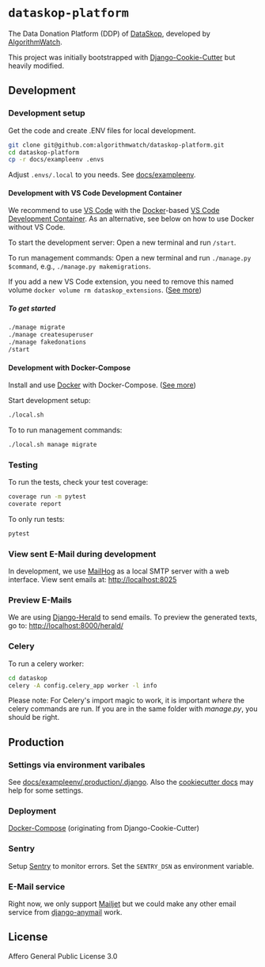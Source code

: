 # `dataskop-platform`

The Data Donation Platform (DDP) of [DataSkop](https://dataskop.net/), developed by [AlgorithmWatch](https://algorithmwatch.org/).

This project was initially bootstrapped with [Django-Cookie-Cutter](https://github.com/pydanny/cookiecutter-django) but heavily modified.

## Development
### Development setup

Get the code and create .ENV files for local development.

```bash
git clone git@github.com:algorithmwatch/dataskop-platform.git
cd dataskop-platform
cp -r docs/exampleenv .envs
```

Adjust `.envs/.local` to you needs.
See [docs/exampleenv](./docs/exampleenv).

#### Development with VS Code Development Container

We recommend to use [VS Code](https://code.visualstudio.com/) with the [Docker](https://docs.docker.com/get-docker/)-based [VS Code Development Container](https://code.visualstudio.com/docs/remote/containers).
As an alternative, see below on how to use Docker without VS Code.

To start the development server: Open a new terminal and run `/start`.

To run management commands: Open a new terminal and run `./manage.py $command`, e.g., `./manage.py makemigrations`.

If you add a new VS Code extension, you need to remove this named volume `docker volume rm dataskop_extensions`. ([See more](https://code.visualstudio.com/docs/remote/containers-advanced#_avoiding-extension-reinstalls-on-container-rebuild))

##### To get started

```bash
./manage migrate
./manage createsuperuser
./manage fakedonations
/start
```

#### Development with Docker-Compose

Install and use [Docker](https://docs.docker.com/get-docker/) with Docker-Compose. ([See more](https://cookiecutter-django.readthedocs.io/en/latest/developing-locally-docker.html))

Start development setup:

```bash
./local.sh
```

To to run management commands:

```bash
./local.sh manage migrate
```

### Testing

To run the tests, check your test coverage:

```bash
coverage run -m pytest
coverate report
```

To only run tests:

```bash
pytest
```
### View sent E-Mail during development

In development, we use [MailHog](https://github.com/mailhog/MailHog) as a local SMTP server with a web interface. View sent emails at: <http://localhost:8025>

### Preview E-Mails

We are using [Django-Herald](https://github.com/worthwhile/django-herald) to send emails. To preview the generated texts, go to: <http://localhost:8000/herald/>

### Celery

To run a celery worker:

```bash
cd dataskop
celery -A config.celery_app worker -l info
```

Please note: For Celery's import magic to work, it is important _where_
the celery commands are run. If you are in the same folder with
_manage.py_, you should be right.


## Production

### Settings via environment varibales

See [docs/exampleenv/.production/.django](./docs/exampleenv/.production/.django).
Also the [cookiecutter docs](http://cookiecutter-django.readthedocs.io/en/latest/settings.html) may help for some settings.

### Deployment

[Docker-Compose](./docs/deployment_docker_compose.md) (originating from Django-Cookie-Cutter)

### Sentry

Setup [Sentry](https://sentry.io) to monitor errors.
Set the `SENTRY_DSN` as environment variable.

### E-Mail service

Right now, we only support [Mailjet](https://www.mailjet.com/) but we could make any other email service from [django-anymail](https://github.com/anymail/django-anymail) work.

## License

Affero General Public License 3.0
